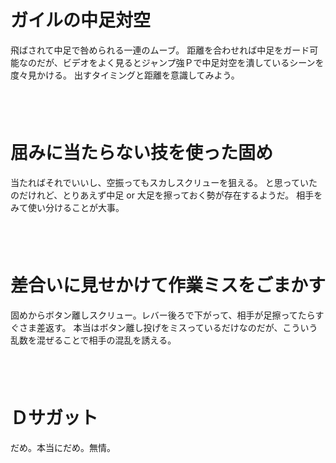 # ガイルの中足対空

飛ばされて中足で咎められる一連のムーブ。
距離を合わせれば中足をガード可能なのだが、ビデオをよく見るとジャンプ強Ｐで中足対空を潰しているシーンを度々見かける。
出すタイミングと距離を意識してみよう。

　  
　  

# 屈みに当たらない技を使った固め

当たればそれでいいし、空振ってもスカしスクリューを狙える。
と思っていたのだけれど、とりあえず中足 or 大足を擦っておく勢が存在するようだ。
相手をみて使い分けることが大事。

　  
　  

# 差合いに見せかけて作業ミスをごまかす

固めからボタン離しスクリュー。レバー後ろで下がって、相手が足擦ってたらすぐさま差返す。
本当はボタン離し投げをミスっているだけなのだが、こういう乱数を混ぜることで相手の混乱を誘える。

　  
　  

# Ｄサガット

だめ。本当にだめ。無情。
